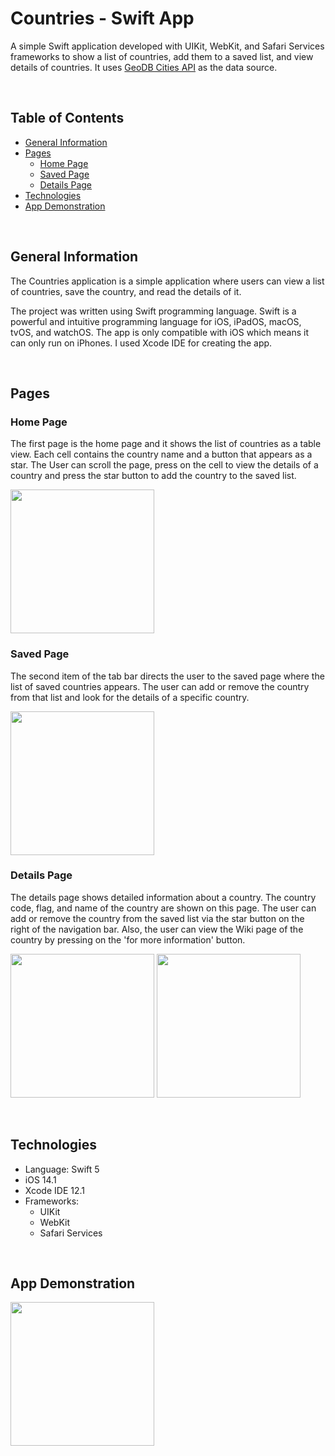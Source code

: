 # Countries - Swift App

A simple Swift application developed with UIKit, WebKit, and Safari Services frameworks to show a list of countries, add them to a saved list, and view details of countries. It uses [GeoDB Cities API](https://rapidapi.com/wirefreethought/api/geodb-cities
) as the data source. 


<br>

## Table of Contents  
- [General Information](#general-information)  
- [Pages](#pages)
  - [Home Page](#home-page)
  - [Saved Page](#saved-page)
  - [Details Page](#details-page)
- [Technologies](#technologies)
- [App Demonstration](#app-demonstration)

<br>

## General Information
The Countries application is a simple application where users can view a list of countries, save the country, and read the details of it.

The project was written using Swift programming language. Swift is a powerful and intuitive programming language for iOS, iPadOS, macOS, tvOS, and watchOS. The app is only compatible with iOS which means it can only run on iPhones. I used Xcode IDE for creating the app.

<br>

## Pages

### Home Page

The first page is the home page and it shows the list of countries as a table view. Each cell contains the country name and a button that appears as a star. The User can scroll the page, press on the cell to view the details of a country and press the star button to add the country to the saved list.

<img src="https://iili.io/H7KjnEl.png" width="230"/> 

<br>

### Saved Page

The second item of the tab bar directs the user to the saved page where the list of saved countries appears. The user can add or remove the country from that list and look for the details of a specific country.

<img src="https://iili.io/H7Kjl4V.png" width="230"/> 

<br>

### Details Page

The details page shows detailed information about a country. The country code, flag, and name of the country are shown on this page. The user can add or remove the country from the saved list via the star button on the right of the navigation bar. Also, the user can view the Wiki page of the country by pressing on the 'for more information' button.

<img src="https://iili.io/H7KjKIs.png" width="230" />   <img src="https://iili.io/H7Kjz2S.png" width="230" />


<br>

## Technologies
- Language: Swift 5
- iOS 14.1
- Xcode IDE 12.1
- Frameworks:
  - UIKit
  - WebKit
  - Safari Services

<br>

## App Demonstration

<img src="https://iili.io/H7fZ9Qj.gif" width="230"/> 
